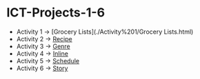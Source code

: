 # ICT-Projects-1-6

- Activity 1 -> [Grocery Lists](./Activity%201/Grocery Lists.html)
- Activity 2 -> [Recipe](./Activity%202/recipe.html)
- Activity 3 -> [Genre](./Activity%203/Movie.html)
- Activity 4 -> [Inline](./Activity%204/navbar.html)
- Activity 5 -> [Schedule](./Activity%205/Schedule.html)
- Activity 6 -> [Story](./Activity%206/story.html)
